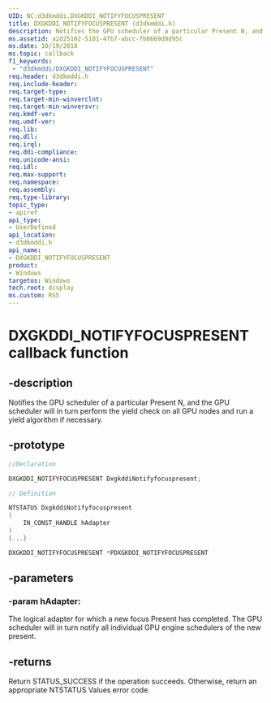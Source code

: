 ```yaml
---
UID: NC:d3dkmddi.DXGKDDI_NOTIFYFOCUSPRESENT
title: DXGKDDI_NOTIFYFOCUSPRESENT (d3dkmddi.h)
description: Notifies the GPU scheduler of a particular Present N, and the GPU scheduler will in turn perform the yield check on all GPU nodes and run a yield algorithm if necessary.
ms.assetid: a2d25102-5181-4fb7-abcc-fb0669d9d95c
ms.date: 10/19/2018
ms.topic: callback
f1_keywords:
 - "d3dkmddi/DXGKDDI_NOTIFYFOCUSPRESENT"
req.header: d3dkmddi.h
req.include-header:
req.target-type:
req.target-min-winverclnt:
req.target-min-winversvr:
req.kmdf-ver:
req.umdf-ver:
req.lib:
req.dll:
req.irql:
req.ddi-compliance:
req.unicode-ansi:
req.idl:
req.max-support:
req.namespace:
req.assembly:
req.type-library:
topic_type:
- apiref
api_type:
- UserDefined
api_location:
- d3dkmddi.h
api_name:
- DXGKDDI_NOTIFYFOCUSPRESENT
product:
- Windows
targetos: Windows
tech.root: display
ms.custom: RS5
---
```


# DXGKDDI_NOTIFYFOCUSPRESENT callback function

## -description

Notifies the GPU scheduler of a particular Present N, and the GPU scheduler will in turn perform the yield check on all GPU nodes and run a yield algorithm if necessary.

## -prototype

```cpp
//Declaration

DXGKDDI_NOTIFYFOCUSPRESENT DxgkddiNotifyfocuspresent;

// Definition

NTSTATUS DxgkddiNotifyfocuspresent
(
	IN_CONST_HANDLE hAdapter
)
{...}

DXGKDDI_NOTIFYFOCUSPRESENT *PDXGKDDI_NOTIFYFOCUSPRESENT


```

## -parameters

### -param hAdapter:

The logical adapter for which a new focus Present has completed. The GPU scheduler will in turn notify all individual GPU engine schedulers of the new present.

## -returns

Return STATUS_SUCCESS if the operation succeeds. Otherwise, return an appropriate NTSTATUS Values error code.

